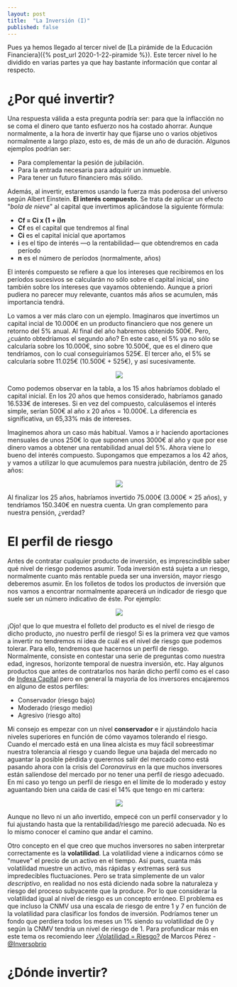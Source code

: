 ```yaml
---
layout: post
title:  "La Inversión (I)"
published: false
---
```


Pues ya hemos llegado al tercer nivel de [La pirámide de la Educación Financiera]({% post_url 2020-1-22-piramide %}). Este tercer nivel lo he dividido en varias partes ya que hay bastante información que contar al respecto.

# ¿Por qué invertir?

Una respuesta válida a esta pregunta podría ser: para que la inflacción no se coma el dinero que tanto esfuerzo nos ha costado ahorrar. Aunque normalmente, a la hora de invertir hay que fijarse uno o varios objetivos normalmente a largo plazo, esto es, de más de un año de duración. Algunos ejemplos podrían ser:

* Para complementar la pesión de jubilación.
* Para la entrada necesaria para adquirir un inmueble.
* Para tener un futuro financiero más sólido.

Además, al invertir, estaremos usando la fuerza más poderosa del universo según Albert Einstein. **El interés compuesto**.
Se trata de aplicar un efecto "*bola de nieve*" al capital que invertimos aplicándose la siguiente fórmula:

* **Cf = Ci x (1 + i)n**
* **Cf** es el capital que tendremos al final
* **Ci** es el capital inicial que aportamos
* **i** es el tipo de interés —o la rentabilidad— que obtendremos en cada período
* **n** es el número de períodos (normalmente, años)

El interés compuesto se refiere a que los intereses que recibiremos en los períodos sucesivos se calcularán no sólo sobre el capital inicial, sino también sobre los intereses que vayamos obteniendo. Aunque a priori pudiera no parecer muy relevante, cuantos más años se acumulen, más importancia tendrá.

Lo vamos a ver más claro con un ejemplo. Imaginaros que invertimos un capital incial de 10.000€ en un producto financiero que nos genere un retorno del 5% anual. Al final del año habremos obtenido 500€. Pero, ¿cuánto obtedríamos el segundo año? En este caso, el 5% ya no sólo se calcularía sobre los 10.000€, sino sobre 10.500€, que es el dinero que tendríamos, con lo cual conseguiríamos 525€. El tercer año, el 5% se calcularía sobre 11.025€ (10.500€ + 525€), y así sucesivamente.

<p align="center">
<img src="{{ site.baseurl }}/images/interes-compuesto.png"/>
</p>

Como podemos observar en la tabla, a los 15 años habríamos doblado el capital inicial. En los 20 años que hemos considerado, habríamos ganado 16.533€ de intereses. Si en vez del compuesto, calculásemos el interés simple, serían 500€ al año x 20 años = 10.000€. La diferencia es significativa, un 65,33% más de intereses.

Imaginemos ahora un caso más habitual. Vamos a ir haciendo aportaciones mensuales de unos 250€ lo que suponen unos 3000€ al año y que por ese dinero vamos a obtener una rentabilidad anual del 5%. Ahora viene lo bueno del interés compuesto. Supongamos que empezamos a los 42 años, y vamos a utilizar lo que acumulemos para nuestra jubilación, dentro de 25 años:

<p align="center">
<img src="{{ site.baseurl }}/images/interes-compuesto2.png"/>
</p>

Al finalizar los 25 años, habríamos invertido 75.000€ (3.000€ × 25 años), y tendríamos 150.340€ en nuestra cuenta. Un gran complemento para nuestra pensión, ¿verdad?

# El perfil de riesgo

Antes de contratar cualquier producto de inversión, es imprescindible saber qué nivel de riesgo podemos asumir. Toda inversión está sujeta a un riesgo, normalmente cuanto más rentable pueda ser una inversión, mayor riesgo deberemos asumir. En los folletos de todos los productos de inversión que nos vamos a encontrar normalmente aparecerá un indicador de riesgo que suele ser un número indicativo de éste. Por ejemplo:

<p align="center">
<img src="{{ site.baseurl }}/images/riesgo.png"/>
</p>

¡Ojo! que lo que muestra el folleto del producto es el nivel de riesgo de dicho producto, ¡no nuestro perfil de riesgo!
Si es la primera vez que vamos a invertir no tendremos ni idea de cuál es el nivel de riesgo que podemos tolerar. Para ello, tendremos que hacernos un perfil de riesgo. Normalmente, consiste en contestar una serie de preguntas como nuestra edad, ingresos, horizonte temporal de nuestra inversión, etc. Hay algunos productos que antes de contratarlos nos harán dicho perfil como es el caso de [Indexa Capital](https://indexacapital.com/es/questions) pero en general la mayoria de los inversores encajaremos en alguno de estos perfiles:

* Conservador (riesgo bajo)
* Moderado (riesgo medio)
* Agresivo (riesgo alto)

Mi consejo es empezar con un nivel **conservador** e ir ajustándolo hacia niveles superiores en función de cómo vayamos tolerando el riesgo. Cuando el mercado está en una línea alcista es muy fácil sobreestimar nuestra tolerancia al riesgo y cuando llegue una bajada del mercado no aguantar la posible pérdida y querernos salir del mercado como está pasando ahora con la crisis del *Coronavirus* en la que muchos inversores están salíendose del mercado por no tener una perfil de riesgo adecuado. En mi caso yo tengo un perfil de riesgo en el límite de lo moderado y estoy aguantando bien una caida de casi el 14% que tengo en mi cartera:

<p align="center">
<img src="{{ site.baseurl }}/images/caida-cartera.png"/>
</p>

Aunque no llevo ni un año invertido, empecé con un perfil conservador y lo fui ajustando hasta que la rentabilidad/riesgo me pareció adecuada. No es lo mismo conocer el camino que andar el camino.

Otro concepto en el que creo que muchos inversores no saben interpretar correctamente es la **volatilidad**. La volatilidad viene a indicarnos cómo se "mueve" el precio de un activo en el tiempo. Así pues, cuanta más volatilidad muestre un activo, más rápidas y extremas será sus impredecibles fluctuaciones. Pero se trata simplemente de un valor *descriptivo*, en realidad no nos está diciendo nada sobre la naturaleza y riesgo del proceso subyacente que la produce. Por lo que considerar la volatilidad igual al nivel de riesgo es un concepto erróneo. El problema es que incluso la CNMV usa una escala de riesgo de entre 1 y 7 en función de la volatilidad para clasificar los fondos de inversión. Podríamos tener un fondo que perdiera todos los meses un 1% siendo su volatilidad de 0 y según la CNMV tendría un nivel de riesgo de 1. Para profundicar más en este tema os recomiendo leer [¿Volatilidad = Riesgo?](https://elinversorsobrio.com/volatilidad-≠-riesgo) de Marcos Pérez - [@Inversobrio](https://twitter.com/inversobrio)

# ¿Dónde invertir?





